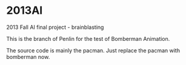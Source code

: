 2013AI
======

2013 Fall AI  final project - brainblasting


This is the branch of Penlin for the test of Bomberman Animation.

The source code is mainly the pacman. Just replace the pacman with bomberman now. 